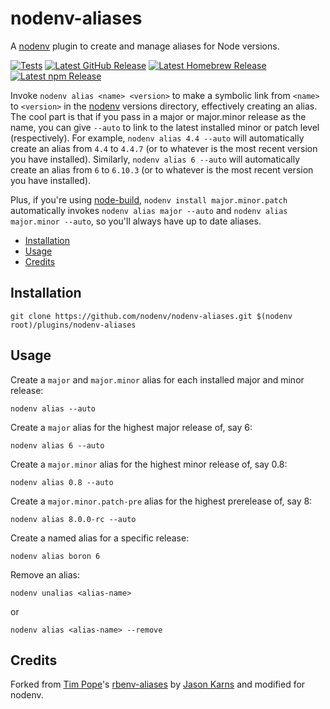 # nodenv-aliases

A [nodenv][] plugin to create and manage aliases for Node versions.

[![Tests](https://img.shields.io/github/actions/workflow/status/nodenv/nodenv-aliases/test.yml?label=tests&logo=github)](https://github.com/nodenv/nodenv-aliases/actions/workflows/test.yml)
[![Latest GitHub Release](https://img.shields.io/github/v/release/nodenv/nodenv-aliases?label=github&logo=github&sort=semver)](https://github.com/nodenv/nodenv-aliases/releases/latest)
[![Latest Homebrew Release](<https://img.shields.io/badge/dynamic/regex?label=homebrew-nodenv&logo=homebrew&logoColor=white&url=https%3A%2F%2Fraw.githubusercontent.com%2Fnodenv%2Fhomebrew-nodenv%2Frefs%2Fheads%2Fmain%2FFormula%2Fnodenv-aliases.rb&search=archive%2Frefs%2Ftags%2Fv(%3F%3Cversion%3E%5Cd%2B.*).tar.gz&replace=v%24%3Cversion%3E>)](https://github.com/nodenv/homebrew-nodenv/blob/main/Formula/nodenv-aliases.rb)
[![Latest npm Release](https://img.shields.io/npm/v/@nodenv/nodenv-aliases?logo=npm&logoColor=white)](https://www.npmjs.com/package/@nodenv/nodenv-aliases/v/latest)

Invoke `nodenv alias <name> <version>` to make a symbolic link from `<name>` to
`<version>` in the [nodenv][] versions directory, effectively creating an
alias. The cool part is that if you pass in a major or major.minor release as the name, you
can give `--auto` to link to the latest installed minor or patch level (respectively). For example,
`nodenv alias 4.4 --auto` will automatically create an alias from `4.4` to
`4.4.7` (or to whatever is the most recent version you have installed). Similarly,
`nodenv alias 6 --auto` will automatically create an alias from `6` to
`6.10.3` (or to whatever is the most recent version you have installed).

Plus, if you're using [node-build][], `nodenv install major.minor.patch`
automatically invokes `nodenv alias major --auto` and
`nodenv alias major.minor --auto`, so you'll always have
up to date aliases.

<!-- toc -->

- [Installation](#installation)
- [Usage](#usage)
- [Credits](#credits)

<!-- tocstop -->

## Installation

    git clone https://github.com/nodenv/nodenv-aliases.git $(nodenv root)/plugins/nodenv-aliases

## Usage

Create a `major` and `major.minor` alias for each installed major and minor release:

    nodenv alias --auto

Create a `major` alias for the highest major release of, say 6:

    nodenv alias 6 --auto

Create a `major.minor` alias for the highest minor release of, say 0.8:

    nodenv alias 0.8 --auto

Create a `major.minor.patch-pre` alias for the highest prerelease of, say 8:

    nodenv alias 8.0.0-rc --auto

Create a named alias for a specific release:

    nodenv alias boron 6

Remove an alias:

    nodenv unalias <alias-name>

or

    nodenv alias <alias-name> --remove

## Credits

Forked from [Tim Pope][tpope]'s [rbenv-aliases][] by [Jason Karns][jasonkarns] and modified for nodenv.

[nodenv]: https://github.com/nodenv/nodenv
[node-build]: https://github.com/nodenv/node-build
[rbenv-aliases]: https://github.com/tpope/rbenv-aliases
[tpope]: https://github.com/tpope
[jasonkarns]: https://github.com/jasonkarns

